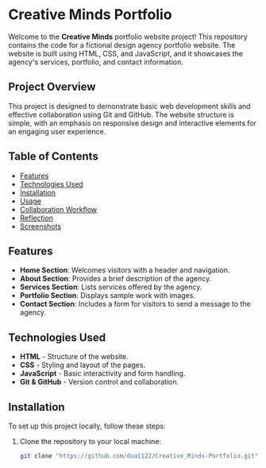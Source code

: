 # Creative Minds Portfolio

Welcome to the **Creative Minds** portfolio website project! This repository contains the code for a fictional design agency portfolio website. The website is built using HTML, CSS, and JavaScript, and it showcases the agency's services, portfolio, and contact information.

## Project Overview

This project is designed to demonstrate basic web development skills and effective collaboration using Git and GitHub. The website structure is simple, with an emphasis on responsive design and interactive elements for an engaging user experience.

## Table of Contents

- [Features](#features)
- [Technologies Used](#technologies-used)
- [Installation](#installation)
- [Usage](#usage)
- [Collaboration Workflow](#collaboration-workflow)
- [Reflection](#reflection)
- [Screenshots](#screenshots)

## Features

- **Home Section**: Welcomes visitors with a header and navigation.
- **About Section**: Provides a brief description of the agency.
- **Services Section**: Lists services offered by the agency.
- **Portfolio Section**: Displays sample work with images.
- **Contact Section**: Includes a form for visitors to send a message to the agency.

## Technologies Used

- **HTML** - Structure of the website.
- **CSS** - Styling and layout of the pages.
- **JavaScript** - Basic interactivity and form handling.
- **Git & GitHub** - Version control and collaboration.

## Installation

To set up this project locally, follow these steps:

1. Clone the repository to your local machine:
   ```bash
   git clone "https://github.com/dua1122/Creative_Minds-Portfolio.git"
